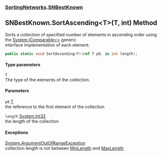 ### [SortingNetworks](./SortingNetworks.md 'SortingNetworks').[SNBestKnown](./SortingNetworks-SNBestKnown.md 'SortingNetworks.SNBestKnown')
## SNBestKnown.SortAscending&lt;T&gt;(T, int) Method
Sorts a collection of specified number of elements in ascending order using the [System.IComparable&lt;&gt;](https://docs.microsoft.com/en-us/dotnet/api/System.IComparable-1 'System.IComparable`1') generic  
interface implementation of each element.  
```csharp
public static void SortAscending<T>(ref T p0, in int length);
```
#### Type parameters
<a name='SortingNetworks-SNBestKnown-SortAscending-T-(T_int)-T'></a>
`T`  
The type of the elements of the collection.  
  
#### Parameters
<a name='SortingNetworks-SNBestKnown-SortAscending-T-(T_int)-p0'></a>
`p0` [T](#SortingNetworks-SNBestKnown-SortAscending-T-(T_int)-T 'SortingNetworks.SNBestKnown.SortAscending&lt;T&gt;(T, int).T')  
the reference to the first element of the collection  
  
<a name='SortingNetworks-SNBestKnown-SortAscending-T-(T_int)-length'></a>
`length` [System.Int32](https://docs.microsoft.com/en-us/dotnet/api/System.Int32 'System.Int32')  
the length of the collection  
  
#### Exceptions
[System.ArgumentOutOfRangeException](https://docs.microsoft.com/en-us/dotnet/api/System.ArgumentOutOfRangeException 'System.ArgumentOutOfRangeException')  
collection length is not between [MinLength](./SortingNetworks-SNBestKnown-MinLength.md 'SortingNetworks.SNBestKnown.MinLength') and [MaxLength](./SortingNetworks-SNBestKnown-MaxLength.md 'SortingNetworks.SNBestKnown.MaxLength')  
